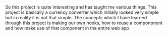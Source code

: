So this project is quite interesting and has taught me various things.
This project is basically a currency converter which initially looked very simple but in reality it is not that simple.
The concepts which I have learned through this project is making our own hooks, how to reuse a compononent and how make use of that component in the entire web app